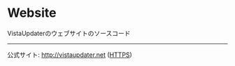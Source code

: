 # Website
VistaUpdaterのウェブサイトのソースコード

----

公式サイト: http://vistaupdater.net ([HTTPS](https://vistaupdater.net))

